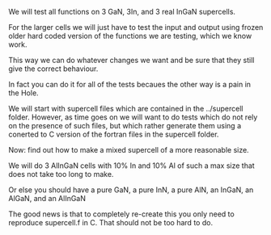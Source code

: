 We will test all functions on 3 GaN, 3In, and 3 real InGaN supercells.

For the larger cells we will just have to test the input and output using frozen older 
hard coded version of the functions we are testing, which we know work. 

This way we can do whatever changes we want and be sure that they still give the correct
behaviour.

In fact you can do it for all of the tests becaues the other way is a pain in the Hole.

We will start with supercell files which are contained in the ../supercell folder. However,
as time goes on we will want to do tests which do not rely on the presence of such files, 
but which rather generate them using a conerted to C version of the fortran files in the
supercell folder.


Now: find out how to make a mixed supercell of a more reasonable size.

We will do 3 AlInGaN cells with 10% In and 10% Al of such a max size that does
not take too long to make. 

Or else you should have a pure GaN, a pure InN, a pure AlN, an InGaN, an AlGaN, and an AlInGaN

The good news is that to completely re-create this you only need to reproduce supercell.f in C.
That should not be too hard to do.
